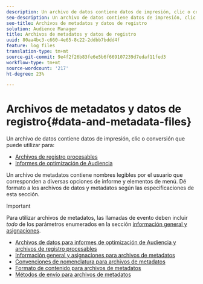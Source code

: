 ```yaml
---
description: Un archivo de datos contiene datos de impresión, clic o conversión que puede utilizar en los informes de Audience Optimization y en los archivos de registro procesables. Un archivo de metadatos contiene nombres legibles por el usuario que corresponden a diversas opciones de informe y elementos de menú. Dé formato a los archivos de datos y metadatos según las especificaciones de esta sección.
seo-description: Un archivo de datos contiene datos de impresión, clic o conversión que puede utilizar en los informes de Audience Optimization y en los archivos de registro procesables. Un archivo de metadatos contiene nombres legibles por el usuario que corresponden a diversas opciones de informe y elementos de menú. Dé formato a los archivos de datos y metadatos según las especificaciones de esta sección.
seo-title: Archivos de metadatos y datos de registro
solution: Audience Manager
title: Archivos de metadatos y datos de registro
uuid: 80aa4bc3-c660-4e65-8c22-2ddbb7bddd4f
feature: log files
translation-type: tm+mt
source-git-commit: 9e4f2f26b83fe6e5b6f669107239d7edaf11fed3
workflow-type: tm+mt
source-wordcount: '217'
ht-degree: 23%

---
```



# Archivos de metadatos y datos de registro{#data-and-metadata-files}

Un archivo de datos contiene datos de impresión, clic o conversión que puede utilizar para:

* [Archivos de registro procesables](/help/using/integration/media-data-integration/actionable-log-files.md)
* [Informes de optimización de Audiencia](/help/using/reporting/audience-optimization-reports/audience-optimization-reports.md)

Un archivo de metadatos contiene nombres legibles por el usuario que corresponden a diversas opciones de informe y elementos de menú. Dé formato a los archivos de datos y metadatos según las especificaciones de esta sección.

>[!IMPORTANT]
>
>Para utilizar archivos de metadatos, las llamadas de evento deben incluir *todo* de los parámetros enumerados en la sección [información general y asignaciones](../../../reporting/audience-optimization-reports/metadata-files-intro/metadata-file-overview.md).

* [Archivos de datos para informes de optimización de Audiencia y archivos de registro procesables](/help/using/reporting/audience-optimization-reports/metadata-files-intro/datafiles-intro.md)
* [Información general y asignaciones para archivos de metadatos](/help/using/reporting/audience-optimization-reports/metadata-files-intro/metadata-file-overview.md)
* [Convenciones de nomenclatura para archivos de metadatos](/help/using/reporting/audience-optimization-reports/metadata-files-intro/metadata-file-names.md)
* [Formato de contenido para archivos de metadatos](/help/using/reporting/audience-optimization-reports/metadata-files-intro/metadata-file-contents.md)
* [Métodos de envío para archivos de metadatos](/help/using/reporting/audience-optimization-reports/metadata-files-intro/metadata-delivery-methods.md)